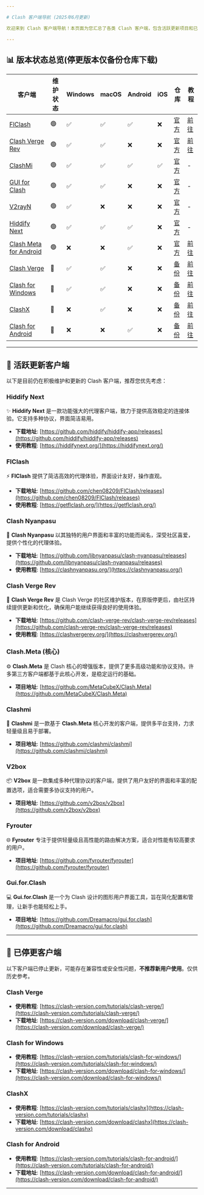 ```yaml
---

# Clash 客户端导航 (2025年6月更新)

欢迎来到 Clash 客户端导航！本页面为您汇总了各类 Clash 客户端，包含活跃更新项目和已停更项目，方便您查找和选择适合的工具。

---
```


## 📊 版本状态总览(停更版本仅备份仓库下载)

| 客户端 | 维护状态 |  Windows | macOS | Android | iOS | 仓库 | 教程 |
|--------|----------|----------|----------|----------|----------|------|------|
| [FlClash](#-flclash) | 🟢 | ✅ | ✅ | ✅ | ❌ | [官方](https://github.com/chen08209/FlClash/releases) | [前往](https://clash.guide/flclash) |
| [Clash Verge Rev](#-clash-verge-rev) | 🟢 | ✅ | ✅ | ❌ | ❌ | [官方](https://github.com/clash-verge-rev/clash-verge-rev/releases) | [前往](https://clash.guide/clash-verge) |
| [ClashMi](#-clashmi) | 🟢 |  ✅ | ✅ | ✅ | ✅ | [官方](https://github.com/KaringX/clashmi/releases) | - |
| [GUI for Clash](#-gui-for-clash) | 🟢 |  ✅ | ✅ | ❌ | ❌ | [官方](https://github.com/GUI-for-Cores/GUI.for.Clash/releases) | - |
| [V2rayN](#-v2rayN) | 🟢 |  ✅ | ❌ | ❌ | ❌ | [官方](https://github.com/2dust/v2rayN/releases) | - |
| [Hiddify Next](#-hiddify-next) | 🟢 | ✅ | ✅ | ✅ | ❌ | [官方](https://github.com/hiddify/hiddify-app/releases) | - |
| [Clash Meta for Android](#-clash-meta-for-android) | 🟢 | ❌ | ❌ | ✅ | ❌ | [官方](https://github.com/MetaCubeX/ClashMetaForAndroid/releases) | [前往](https://clash.guide/clash-meta-for-adnroid) |
| [Clash Verge](#-clash-verge-停更) | 🔴 |  ✅ | ✅ | ❌ | ❌ | [备份](https://github.com/clash-version-download/clash-verge) | [前往](https://clash.guide/clash-verge) |
| [Clash for Windows](#-clash-for-windows) | 🔴 |✅ | ✅ | ❌ | ❌ | [备份](https://github.com/clash-version-download/clash-for-windows) | [前往](https://clash.guide/clash-for-windows) |
| [ClashX](#-clashx-停更) | 🔴 |  ❌ | ✅ | ❌ | ❌ | [备份](https://github.com/clash-version-download/clashx) | [前往](https://clash.guide/clashx) |
| [Clash for Android](#-clash-for-android-停更) | 🔴 | ❌ | ❌ | ✅ | ❌ | [备份](https://github.com/clash-version-download/clash-for-android) | [前往](https://clash.guide/clash-for-android) |
---

## 🚀 活跃更新客户端

以下是目前仍在积极维护和更新的 Clash 客户端，推荐您优先考虑：

### Hiddify Next

✨ **Hiddify Next** 是一款功能强大的代理客户端，致力于提供高效稳定的连接体验。它支持多种协议，界面简洁易用。

* **下载地址**: [https://github.com/hiddify/hiddify-app/releases](https://github.com/hiddify/hiddify-app/releases)
* **使用教程**: [https://hiddifynext.org/](https://hiddifynext.org/)

### FlClash

⚡️ **FlClash** 提供了简洁高效的代理体验，界面设计友好，操作直观。

* **下载地址**: [https://github.com/chen08209/FlClash/releases](https://github.com/chen08209/FlClash/releases)
* **使用教程**: [https://getflclash.org/](https://getflclash.org/)

### Clash Nyanpasu

🐾 **Clash Nyanpasu** 以其独特的用户界面和丰富的功能而闻名，深受社区喜爱，提供个性化的代理体验。

* **下载地址**: [https://github.com/libnyanpasu/clash-nyanpasu/releases](https://github.com/libnyanpasu/clash-nyanpasu/releases)
* **使用教程**: [https://clashnyanpasu.org/](https://clashnyanpasu.org/)

### Clash Verge Rev

🔄 **Clash Verge Rev** 是 Clash Verge 的社区维护版本，在原版停更后，由社区持续提供更新和优化，确保用户能继续获得良好的使用体验。

* **下载地址**: [https://github.com/clash-verge-rev/clash-verge-rev/releases](https://github.com/clash-verge-rev/clash-verge-rev/releases)
* **使用教程**: [https://clashvergerev.org/](https://clashvergerev.org/)

### Clash.Meta (核心)

⚙️ **Clash.Meta** 是 Clash 核心的增强版本，提供了更多高级功能和协议支持。许多第三方客户端都基于此核心开发，是稳定运行的基础。

* **项目地址**: [https://github.com/MetaCubeX/Clash.Meta](https://github.com/MetaCubeX/Clash.Meta)

### Clashmi

📱 **Clashmi** 是一款基于 **Clash.Meta** 核心开发的客户端，提供多平台支持，力求轻量级且易于部署。

* **项目地址**: [https://github.com/clashmi/clashmi](https://github.com/clashmi/clashmi)

### V2box

📦 **V2box** 是一款集成多种代理协议的客户端，提供了用户友好的界面和丰富的配置选项，适合需要多协议支持的用户。

* **项目地址**: [https://github.com/v2box/v2box](https://github.com/v2box/v2box)

### Fyrouter

🌐 **Fyrouter** 专注于提供轻量级且高性能的路由解决方案，适合对性能有较高要求的用户。

* **项目地址**: [https://github.com/fyrouter/fyrouter](https://github.com/fyrouter/fyrouter)

### Gui.for.Clash

💻 **Gui.for.Clash** 是一个为 Clash 设计的图形用户界面工具，旨在简化配置和管理，让新手也能轻松上手。

* **项目地址**: [https://github.com/Dreamacro/gui.for.clash](https://github.com/Dreamacro/gui.for.clash)

---

## 🚨 已停更客户端

以下客户端已停止更新，可能存在兼容性或安全性问题，**不推荐新用户使用**。仅供历史参考。

### Clash Verge

* **使用教程**: [https://clash-version.com/tutorials/clash-verge/](https://clash-version.com/tutorials/clash-verge/)
* **下载地址**: [https://clash-version.com/download/clash-verge/](https://clash-version.com/download/clash-verge/)

### Clash for Windows

* **使用教程**: [https://clash-version.com/tutorials/clash-for-windows/](https://clash-version.com/tutorials/clash-for-windows/)
* **下载地址**: [https://clash-version.com/download/clash-for-windows/](https://clash-version.com/download/clash-for-windows/)

### ClashX

* **使用教程**: [https://clash-version.com/tutorials/clashx](https://clash-version.com/tutorials/clashx)
* **下载地址**: [https://clash-version.com/download/clashx](https://clash-version.com/download/clashx)

### Clash for Android

* **使用教程**: [https://clash-version.com/tutorials/clash-for-android/](https://clash-version.com/tutorials/clash-for-android/)
* **下载地址**: [https://clash-version.com/download/clash-for-android/](https://clash-version.com/download/clash-for-android/)

---
